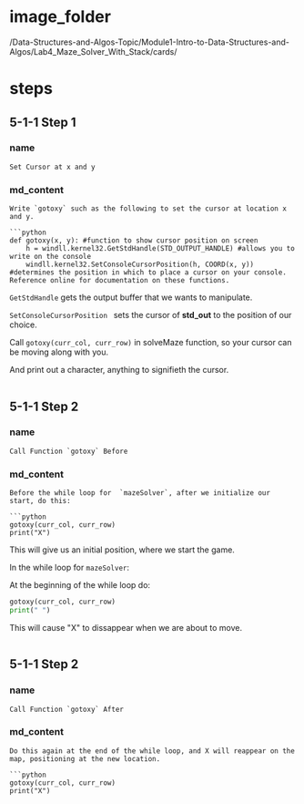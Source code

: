 # image_folder
/Data-Structures-and-Algos-Topic/Module1-Intro-to-Data-Structures-and-Algos/Lab4_Maze_Solver_With_Stack/cards/

# steps

## 5-1-1 Step 1

### name
```
Set Cursor at x and y
```

### md_content
```
Write `gotoxy` such as the following to set the cursor at location x and y.

```python
def gotoxy(x, y): #function to show cursor position on screen
    h = windll.kernel32.GetStdHandle(STD_OUTPUT_HANDLE) #allows you to write on the console
    windll.kernel32.SetConsoleCursorPosition(h, COORD(x, y)) #determines the position in which to place a cursor on your console. Reference online for documentation on these functions. 
```

`GetStdHandle` gets the output buffer that we wants to manipulate. 

`SetConsoleCursorPosition ` sets the cursor of **std_out** to the position of our choice.

Call `gotoxy(curr_col, curr_row)` in solveMaze function, so your cursor can be moving along with you. 

And print out a character, anything to signifieth the cursor.
```
```

## 5-1-1 Step 2

### name
```
Call Function `gotoxy` Before
```

### md_content
```
Before the while loop for  `mazeSolver`, after we initialize our start, do this:

```python
gotoxy(curr_col, curr_row)
print("X")
```

This will give us an initial position, where we start the game.

In the while loop for `mazeSolver`:

At the beginning of the while loop do:

```python
gotoxy(curr_col, curr_row)
print(" ")
```

This will cause "X" to dissappear when we are about  to move.
```
```

## 5-1-1 Step 2

### name
```
Call Function `gotoxy` After
```

### md_content
```
Do this again at the end of the while loop, and X will reappear on the map, positioning at the new location.

```python
gotoxy(curr_col, curr_row)
print("X")
```
```
